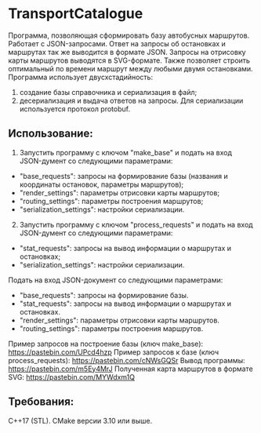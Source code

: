 # TransportCatalogue
Программа, позволяющая сформировать базу автобусных маршрутов. Работает с JSON-запросами. Ответ на запросы об остановках и маршрутах так же выводится в формате JSON. Запросы на отрисовку карты маршрутов выводятся в SVG-формате. Также позволяет строить оптимальный по времени маршрут между любыми двумя остановками.
Программа использует двусхстадийность:
1) создание базы справочника и сериализация в файл;
2) десериализация и выдача ответов на запросы.
Для сериализации используется протокол protobuf.

## Использование:
1. Запустить программу с ключом "make_base" и подать на вход JSON-думент со следующими параметрами:
* "base_requests": запросы на формирование базы (названия и координаты остановок, параметры маршрутов);
* "render_settings": параметры отрисовки карты маршрутов;
* "routing_settings": параметры построения маршрутов;
* "serialization_settings": настройки сериализации.
2. Запустить программу с ключом "process_requests" и подать на вход JSON-думент со следующими параметрами:
* "stat_requests": запросы на вывод информации о маршрутах и остановках;
* "serialization_settings": настройки сериализации.

Подать на вход JSON-документ со следующими параметрами:
* "base_requests": запросы на формирование базы.
* "stat_requests": запросы на вывод информации о маршрутах и остановках.
* "render_settings": параметры отрисовки карты маршрутов.
* "routing_settings": параметры построения маршрутов.

Пример запросов на построение базы (ключ make_base): https://pastebin.com/UPcd4hzp
Пример запросов к базе (ключ process_requests): https://pastebin.com/cNWsGQSr
Вывод программы: https://pastebin.com/m5Ey4MrJ
Полученная карта маршрутов в формате SVG: https://pastebin.com/MYWdxm1Q

## Требования:
C++17 (STL).
CMake версии 3.10 или выше.
